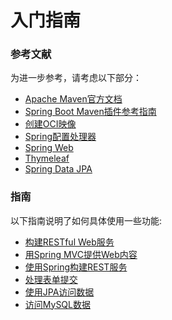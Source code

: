 # 入门指南

### 参考文献
为进一步参考，请考虑以下部分：

* [Apache Maven官方文档](https://maven.apache.org/guides/index.html)
* [Spring Boot Maven插件参考指南](https://docs.spring.io/spring-boot/docs/3.1.4/maven-plugin/reference/html/)
* [创建OCI映像](https://docs.spring.io/spring-boot/docs/3.1.4/maven-plugin/reference/html/#build-image)
* [Spring配置处理器](https://docs.spring.io/spring-boot/docs/3.1.4/reference/htmlsingle/index.html#appendix.configuration-metadata.annotation-processor)
* [Spring Web](https://docs.spring.io/spring-boot/docs/3.1.4/reference/htmlsingle/index.html#web)
* [Thymeleaf](https://docs.spring.io/spring-boot/docs/3.1.4/reference/htmlsingle/index.html#web.servlet.spring-mvc.template-engines)
* [Spring Data JPA](https://docs.spring.io/spring-boot/docs/3.1.4/reference/htmlsingle/index.html#data.sql.jpa-and-spring-data)

### 指南
以下指南说明了如何具体使用一些功能:

* [构建RESTful Web服务](https://spring.io/guides/gs/rest-service/)
* [用Spring MVC提供Web内容](https://spring.io/guides/gs/serving-web-content/)
* [使用Spring构建REST服务](https://spring.io/guides/tutorials/rest/)
* [处理表单提交](https://spring.io/guides/gs/handling-form-submission/)
* [使用JPA访问数据](https://spring.io/guides/gs/accessing-data-jpa/)
* [访问MySQL数据](https://spring.io/guides/gs/accessing-data-mysql/)

